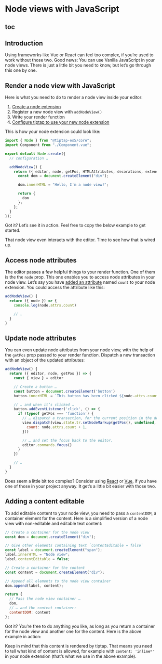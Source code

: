 # Node views with JavaScript

## toc

## Introduction

Using frameworks like Vue or React can feel too complex, if you’re used to work without those two. Good news: You can use Vanilla JavaScript in your node views. There is just a little bit you need to know, but let’s go through this one by one.

## Render a node view with JavaScript

Here is what you need to do to render a node view inside your editor:

1. [Create a node extension](/guide/custom-extensions)
2. Register a new node view with `addNodeView()`
3. Write your render function
4. [Configure tiptap to use your new node extension](/guide/configuration)

This is how your node extension could look like:

```js
import { Node } from "@tiptap-es5/core";
import Component from "./Component.vue";

export default Node.create({
  // configuration …

  addNodeView() {
    return ({ editor, node, getPos, HTMLAttributes, decorations, extension }) => {
      const dom = document.createElement("div");

      dom.innerHTML = "Hello, I’m a node view!";

      return {
        dom
      };
    };
  }
});
```

Got it? Let’s see it in action. Feel free to copy the below example to get started.

<demo name="Guide/NodeViews/JavaScript" />

That node view even interacts with the editor. Time to see how that is wired up.

## Access node attributes

The editor passes a few helpful things to your render function. One of them is the the `node` prop. This one enables you to access node attributes in your node view. Let’s say you have [added an attribute](/guide/custom-extensions#attributes) named `count` to your node extension. You could access the attribute like this:

```js
addNodeView() {
  return ({ node }) => {
    console.log(node.attrs.count)

    // …
  }
}
```

## Update node attributes

You can even update node attributes from your node view, with the help of the `getPos` prop passed to your render function. Dispatch a new transaction with an object of the updated attributes:

```js
addNodeView() {
  return ({ editor, node, getPos }) => {
    const { view } = editor

    // Create a button …
    const button = document.createElement('button')
    button.innerHTML = `This button has been clicked ${node.attrs.count} times.`

    // … and when it’s clicked …
    button.addEventListener('click', () => {
      if (typeof getPos === 'function') {
        // … dispatch a transaction, for the current position in the document …
        view.dispatch(view.state.tr.setNodeMarkup(getPos(), undefined, {
          count: node.attrs.count + 1,
        }))

        // … and set the focus back to the editor.
        editor.commands.focus()
      }
    })

    // …
  }
}
```

Does seem a little bit too complex? Consider using [React](/guide/node-views/react) or [Vue](/guide/node-views/vue), if you have one of those in your project anyway. It get’s a little bit easier with those two.

## Adding a content editable

To add editable content to your node view, you need to pass a `contentDOM`, a container element for the content. Here is a simplified version of a node view with non-editable and editable text content:

```js
// Create a container for the node view
const dom = document.createElement("div");

// Give other elements containing text `contentEditable = false`
const label = document.createElement("span");
label.innerHTML = "Node view";
label.contentEditable = false;

// Create a container for the content
const content = document.createElement("div");

// Append all elements to the node view container
dom.append(label, content);

return {
  // Pass the node view container …
  dom,
  // … and the content container:
  contentDOM: content
};
```

Got it? You’re free to do anything you like, as long as you return a container for the node view and another one for the content. Here is the above example in action:

<demo name="Guide/NodeViews/JavaScriptContent" />

Keep in mind that this content is rendered by tiptap. That means you need to tell what kind of content is allowed, for example with `content: 'inline*'` in your node extension (that’s what we use in the above example).
